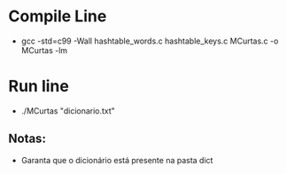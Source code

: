 

# Compile Line
* gcc -std=c99 -Wall hashtable_words.c hashtable_keys.c MCurtas.c -o MCurtas -lm

# Run line
* ./MCurtas "dicionario.txt"

## Notas:
* Garanta que o dicionário está presente na pasta dict
